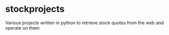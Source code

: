 # stockprojects
Various projects written in python to retrieve stock quotes from the web and operate on them
